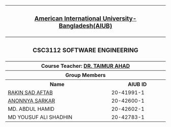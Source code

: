 <p align="middle">
<table>
  <tr>
    <th colspan="2"><h3><a href="https://www.aiub.edu">American International University-Bangladesh(AIUB)</a></h3></th>
  </tr>
  
  <tr>
    <th colspan="2"><h3>CSC3112	SOFTWARE ENGINEERING </h3></h>
  </tr>
  
  <tr>
  <th colspan="2">Course Teacher: <a href="https://cs.aiub.edu/profile/taimur.ahad#:~:text=Biography-,Dr.,business%20agility%20using%20digital%20technology.">DR. TAIMUR AHAD</a></th>
  </tr>
  
  <tr>
  <th colspan="2">Group Members</a></th>
  </tr>
  
  <tr>
    <th>Name</th>
    <th>AIUB ID</th>
  </tr>
  
  <tr>
      <td><a href="https://github.com/aftabrakinsad">RAKIN SAD AFTAB</a></td>
    <td>20-41991-1</td>
  </tr>
  
  <tr>
    <td><a href="https://github.com/anonnya224">ANONNYA SARKAR</a></td>
    <td>20-42600-1</td>
  </tr>
  
  <tr>
    <td>MD. ABDUL HAMID</a></td>
    <td>20-42602-1</td>
  </tr>
  
  <tr>
    <td>MD YOUSUF ALI SHADHIN</td>
    <td>20-42783-1</td>
  </tr>
 
</table>
</P>
